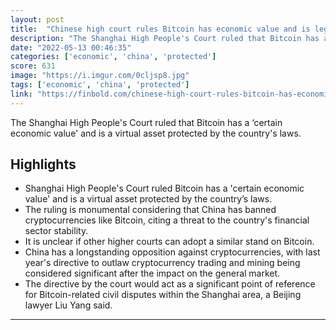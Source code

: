 ```yaml
---
layout: post
title:  "Chinese high court rules Bitcoin has economic value and is legally protected"
description: "The Shanghai High People's Court ruled that Bitcoin has a ‘certain economic value' and is a virtual asset protected by the country's laws."
date: "2022-05-13 00:46:35"
categories: ['economic', 'china', 'protected']
score: 631
image: "https://i.imgur.com/0cljsp8.jpg"
tags: ['economic', 'china', 'protected']
link: "https://finbold.com/chinese-high-court-rules-bitcoin-has-economic-value-and-is-legally-protected/"
---
```


The Shanghai High People's Court ruled that Bitcoin has a ‘certain economic value' and is a virtual asset protected by the country's laws.

## Highlights

- Shanghai High People's Court ruled Bitcoin has a 'certain economic value' and is a virtual asset protected by the country’s laws.
- The ruling is monumental considering that China has banned cryptocurrencies like Bitcoin, citing a threat to the country's financial sector stability.
- It is unclear if other higher courts can adopt a similar stand on Bitcoin.
- China has a longstanding opposition against cryptocurrencies, with last year's directive to outlaw cryptocurrency trading and mining being considered significant after the impact on the general market.
- The directive by the court would act as a significant point of reference for Bitcoin-related civil disputes within the Shanghai area, a Beijing lawyer Liu Yang said.

---
